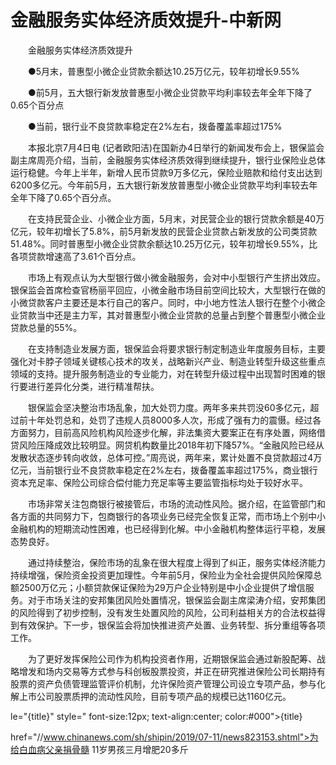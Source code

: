 # 金融服务实体经济质效提升-中新网

　　金融服务实体经济质效提升

　　●5月末，普惠型小微企业贷款余额达10.25万亿元，较年初增长9.55%

　　●前5月，五大银行新发放普惠型小微企业贷款平均利率较去年全年下降了0.65个百分点

　　●当前，银行业不良贷款率稳定在2%左右，拨备覆盖率超过175%

　　本报北京7月4日电 (记者欧阳洁)在国新办4日举行的新闻发布会上，银保监会副主席周亮介绍，当前，金融服务实体经济质效得到继续提升，银行业保险业总体运行稳健。今年上半年，新增人民币贷款9万多亿元，保险业赔款和给付支出达到6200多亿元。今年前5月，五大银行新发放普惠型小微企业贷款平均利率较去年全年下降了0.65个百分点。

　　在支持民营企业、小微企业方面，5月末，对民营企业的银行贷款余额是40万亿元，较年初增长了5.8%，前5月新发放的民营企业贷款占新发放的公司类贷款51.48%。同时普惠型小微企业贷款余额达10.25万亿元，较年初增长9.55%，比各项贷款增速高了3.61个百分点。

　　市场上有观点认为大型银行做小微金融服务，会对中小型银行产生挤出效应。银保监会首席检查官杨丽平回应，小微金融市场目前空间比较大，大型银行在做的小微贷款客户主要还是本行自己的客户。同时，中小地方性法人银行在整个小微企业贷款当中还是主力军，其对普惠型小微企业贷款的总量占到整个普惠型小微企业贷款总量的55%。

　　在支持制造业发展方面，银保监会将要求银行制定制造业年度服务目标，主要强化对卡脖子领域关键核心技术的攻关，战略新兴产业、制造业转型升级这些重点领域的支持。提升服务制造业的专业能力，对在转型升级过程中出现暂时困难的银行要进行差异化分类，进行精准帮扶。

　　银保监会坚决整治市场乱象，加大处罚力度。两年多来共罚没60多亿元，超过前十年处罚总和，处罚了违规人员8000多人次，形成了强有力的震慑。经过各方面努力，目前高风险机构风险逐步化解，非法集资大要案正在有序处置，网络借贷风险压降成效比较明显。网贷机构数量比2018年初下降57%。“金融风险已经从发散状态逐步转向收敛，总体可控。”周亮说，两年来，累计处置不良贷款超过4万亿元，当前银行业不良贷款率稳定在2%左右，拨备覆盖率超过175%，商业银行资本充足率、保险公司综合偿付能力充足率等主要监管指标均处于较好水平。

　　市场非常关注包商银行被接管后，市场的流动性风险。据介绍，在监管部门和各方面的共同努力下，包商银行的各项业务已经完全恢复正常，而市场上个别中小金融机构的短期流动性困难，也已经得到化解。中小金融机构整体运行平稳，发展态势良好。

　　通过持续整治，保险市场的乱象在很大程度上得到了纠正，服务实体经济能力持续增强，保险资金投资更加理性。今年前5月，保险业为全社会提供风险保障总额2500万亿元；小额贷款保证保险为29万户企业特别是中小企业提供了增信服务。对于市场关注的安邦集团风险处置情况，银保监会副主席梁涛介绍，安邦集团的风险得到了初步控制，没有发生处置风险的风险，公司利益相关方的合法权益得到有效保护。下一步，银保监会将加快推进资产处置、业务转型、拆分重组等各项工作。

　　为了更好发挥保险公司作为机构投资者作用，近期银保监会通过新股配筹、战略增发和场内交易等方式参与科创板股票投资，并正在研究推进保险公司长期持有股票的资产负债管理监管评价机制，允许保险资产管理公司设立专项产品，参与化解上市公司股票质押的流动性风险，目前专项产品的规模已达1160亿元。

le="{title}" style=" font-size:12px; text-align:center; color:#000">{title}

href="//www.chinanews.com/sh/shipin/2019/07-11/news823153.shtml">为给白血病父亲捐骨髓 11岁男孩三月增肥20多斤
